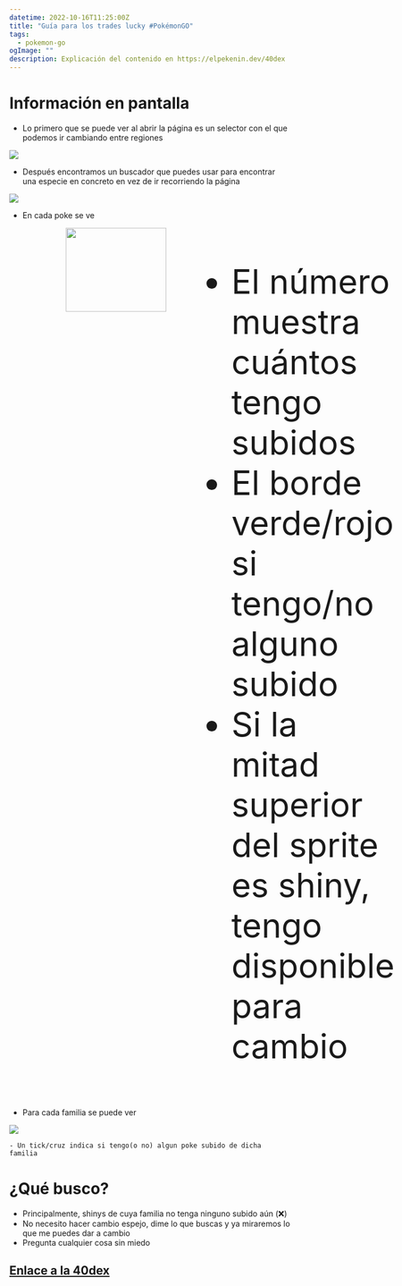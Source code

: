 ```yaml
---
datetime: 2022-10-16T11:25:00Z
title: "Guía para los trades lucky #PokémonGO"
tags:
  - pokemon-go
ogImage: ""
description: Explicación del contenido en https://elpekenin.dev/40dex
---
```


# Información en pantalla
- Lo primero que se puede ver al abrir la página es un selector con el que podemos ir cambiando entre regiones
<img style="border: none" src="/content-images/pokemon/40dex-selector.png" />

- Después encontramos un buscador que puedes usar para encontrar una especie en concreto en vez de ir recorriendo la página
<img style="border: none" src="/content-images/pokemon/40dex-search.png" />

- En cada poke se ve
<div style="display: flex;">
    <div style="margin-left: 20%" >
        <img style="border: none; height: 150px; width: 180px;" src="/content-images/pokemon/40dex-species.png" />
    </div>
    <ul style="font-size: 1.5vh; margin-left: 15px;">
        <li> El número muestra cuántos tengo subidos </li>
        <li> El borde verde/rojo si tengo/no alguno subido </li>
        <li> Si la mitad superior del sprite es shiny, tengo disponible para cambio </li>
    </ul>
</div>


- Para cada familia se puede ver
<img style="border: none;" src="/content-images/pokemon/40dex-family.png" />

    - Un tick/cruz indica si tengo(o no) algun poke subido de dicha familia

# ¿Qué busco?
- Principalmente, shinys de cuya familia no tenga ninguno subido aún (❌)
- No necesito hacer cambio espejo, dime lo que buscas y ya miraremos lo que me puedes dar a cambio
- Pregunta cualquier cosa sin miedo

## [Enlace a la 40dex](/40dex)
